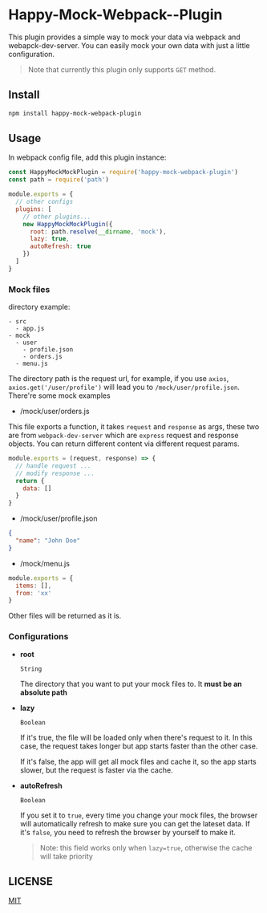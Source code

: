 # Happy-Mock-Webpack--Plugin

This plugin provides a simple way to mock your data via webpack and webapck-dev-server. You can easily mock your own data
with just a little configuration.

> Note that currently this plugin only supports `GET` method.

## Install

```bash
npm install happy-mock-webpack-plugin
```

## Usage

In webpack config file, add this plugin instance:

```js
const HappyMockMockPlugin = require('happy-mock-webpack-plugin')
const path = require('path')

module.exports = {
  // other configs
  plugins: [
    // other plugins...
    new HappyMockMockPlugin({
      root: path.resolve(__dirname, 'mock'),
      lazy: true,
      autoRefresh: true
    })
  ]
}
```

### Mock files

directory example:

```
- src
  - app.js
- mock
  - user
    - profile.json
    - orders.js
  - menu.js
```

The directory path is the request url, for example, if you use `axios`, `axios.get('/user/profile')` will lead you to `/mock/user/profile.json`. There're some mock examples 


- /mock/user/orders.js

This file exports a function, it takes `request` and `response` as args, these two are from `webpack-dev-server` which are `express` request and response objects. You can return different content via 
different request params.

```js
module.exports = (request, response) => {
  // handle request ...
  // modify response ...
  return {
    data: []
  }
}
```

- /mock/user/profile.json

```json
{
  "name": "John Doe"
}

```

- /mock/menu.js
```js
module.exports = {
  items: [],
  from: 'xx'
}

```

Other files will be returned as it is.


### Configurations

- **root**

  `String`

  The directory that you want to put your mock files to. It **must be an absolute path**

- **lazy**

  `Boolean`

  If it's true, the file will be loaded only when there's request to it. In this case, the request takes longer but app starts faster than the other case.
  
  If it's false, the app will get all mock files and cache it, so the app starts slower, but the request is faster via the cache.


- **autoRefresh**

  `Boolean`

  If you set it to `true`, every time you change your mock files, the browser will automatically refresh to make sure you can get the lateset data. If it's `false`, you need to refresh the browser by yourself to make it.

  > Note: this field works only when `lazy=true`, otherwise the cache will take priority


## LICENSE

[MIT](./LICENSE)